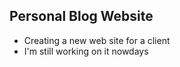 ## Personal Blog Website

* Creating a new web site for a client
* I'm still working on it nowdays


